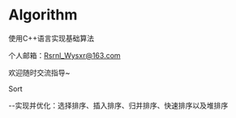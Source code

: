 # Algorithm
使用C++语言实现基础算法

个人邮箱：Rsrnl_Wysxr@163.com

欢迎随时交流指导~

Sort

--实现并优化：选择排序、插入排序、归并排序、快速排序以及堆排序
